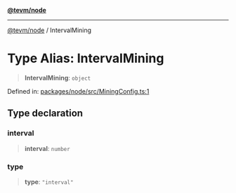 [**@tevm/node**](../README.md)

***

[@tevm/node](../globals.md) / IntervalMining

# Type Alias: IntervalMining

> **IntervalMining**: `object`

Defined in: [packages/node/src/MiningConfig.ts:1](https://github.com/evmts/tevm-monorepo/blob/main/packages/node/src/MiningConfig.ts#L1)

## Type declaration

### interval

> **interval**: `number`

### type

> **type**: `"interval"`
